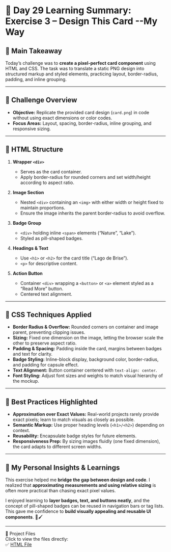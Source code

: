# 🌟 Day 29 Learning Summary: Exercise 3 – Design This Card --My Way

## 📌 Main Takeaway  
Today’s challenge was to **create a pixel-perfect card component** using HTML and CSS. The task was to translate a static PNG design into structured markup and styled elements, practicing layout, border-radius, padding, and inline grouping.  

---

## 🔹 Challenge Overview  
- **Objective:** Replicate the provided card design (`card.png`) in code without using exact dimensions or color codes.  
- **Focus Areas:** Layout, spacing, border-radius, inline grouping, and responsive sizing.  

---

## 🔹 HTML Structure  
1. **Wrapper `<div>`**  
   - Serves as the card container.  
   - Apply border-radius for rounded corners and set width/height according to aspect ratio.  

2. **Image Section**  
   - Nested `<div>` containing an `<img>` with either width or height fixed to maintain proportions.  
   - Ensure the image inherits the parent border-radius to avoid overflow.  

3. **Badge Group**  
   - `<div>` holding inline `<span>` elements (“Nature”, “Lake”).  
   - Styled as pill-shaped badges.  

4. **Headings & Text**  
   - Use `<h1>` or `<h2>` for the card title (“Lago de Brise”).  
   - `<p>` for descriptive content.  

5. **Action Button**  
   - Container `<div>` wrapping a `<button>` or `<a>` element styled as a “Read More” button.  
   - Centered text alignment.  

---

## 🔹 CSS Techniques Applied  
- **Border Radius & Overflow:** Rounded corners on container and image parent, preventing clipping issues.  
- **Sizing:** Fixed one dimension on the image, letting the browser scale the other to preserve aspect ratio.  
- **Padding & Spacing:** Padding inside the card, margins between badges and text for clarity.  
- **Badge Styling:** Inline-block display, background color, border-radius, and padding for capsule effect.  
- **Text Alignment:** Button container centered with `text-align: center`.  
- **Font Styling:** Adjust font sizes and weights to match visual hierarchy of the mockup.  

---

## 🔹 Best Practices Highlighted  
- **Approximation over Exact Values:** Real-world projects rarely provide exact pixels; learn to match visuals as closely as possible.  
- **Semantic Markup:** Use proper heading levels (`<h1>/<h2>`) depending on context.  
- **Reusability:** Encapsulate badge styles for future elements.  
- **Responsiveness Prep:** By sizing images fluidly (one fixed dimension), the card adapts to different screen widths.  

---

## 🌟 My Personal Insights & Learnings  
This exercise helped me **bridge the gap between design and code**. I realized that **approximating measurements and using relative sizing** is often more practical than chasing exact pixel values.  

I enjoyed learning to **layer badges, text, and buttons neatly**, and the concept of pill-shaped badges can be reused in navigation bars or tag lists. This gave me confidence to **build visually appealing and reusable UI components**. 🚀🖌️

---

📂 Project Files  
Click to view the files directly:  
✅ [HTML File](./index.html) 


 
